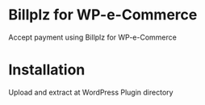 # Billplz for WP-e-Commerce
Accept payment using Billplz for WP-e-Commerce

# Installation
Upload and extract at WordPress Plugin directory
